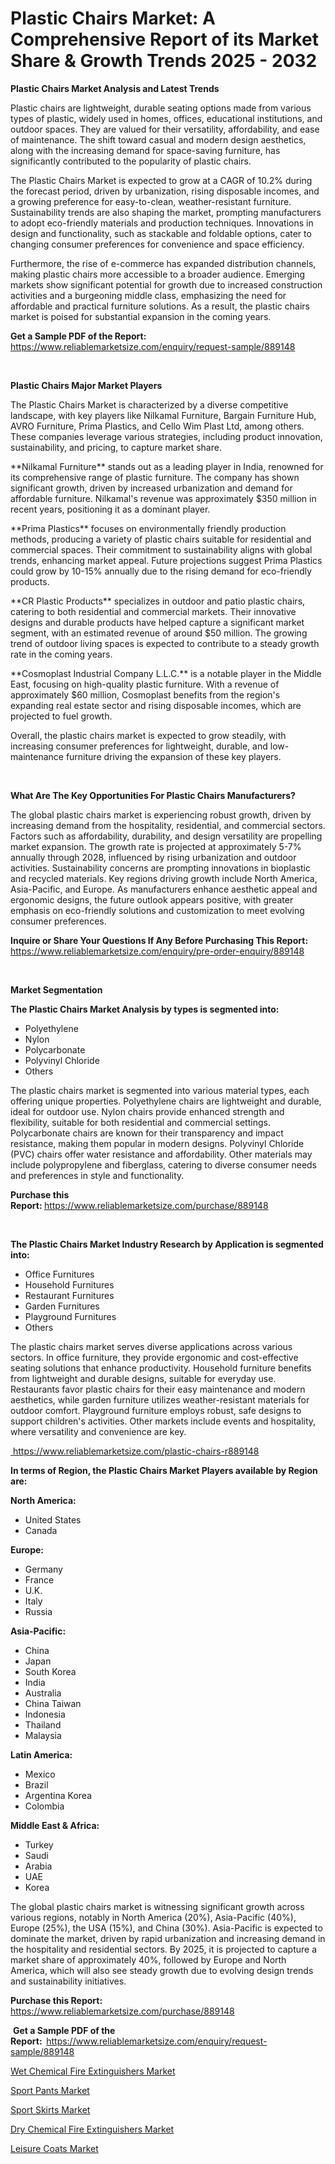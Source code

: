 <p><h1>Plastic Chairs Market: A Comprehensive Report of its Market Share & Growth Trends 2025 - 2032</h1></p><p><strong>Plastic Chairs Market Analysis and Latest Trends</strong></p>
<p><p>Plastic chairs are lightweight, durable seating options made from various types of plastic, widely used in homes, offices, educational institutions, and outdoor spaces. They are valued for their versatility, affordability, and ease of maintenance. The shift toward casual and modern design aesthetics, along with the increasing demand for space-saving furniture, has significantly contributed to the popularity of plastic chairs.</p><p>The Plastic Chairs Market is expected to grow at a CAGR of 10.2% during the forecast period, driven by urbanization, rising disposable incomes, and a growing preference for easy-to-clean, weather-resistant furniture. Sustainability trends are also shaping the market, prompting manufacturers to adopt eco-friendly materials and production techniques. Innovations in design and functionality, such as stackable and foldable options, cater to changing consumer preferences for convenience and space efficiency.</p><p>Furthermore, the rise of e-commerce has expanded distribution channels, making plastic chairs more accessible to a broader audience. Emerging markets show significant potential for growth due to increased construction activities and a burgeoning middle class, emphasizing the need for affordable and practical furniture solutions. As a result, the plastic chairs market is poised for substantial expansion in the coming years.</p></p>
<p><strong>Get a Sample PDF of the Report:&nbsp;</strong> <a href="https://www.reliablemarketsize.com/enquiry/request-sample/889148?utm_campaign=2130&utm_medium=2&utm_source=Github&utm_content=ia&utm_term=04042025&utm_id=plastic-chairs">https://www.reliablemarketsize.com/enquiry/request-sample/889148</a></p>
<p>&nbsp;</p>
<p><strong>Plastic Chairs Major Market Players</strong></p>
<p><p>The Plastic Chairs Market is characterized by a diverse competitive landscape, with key players like Nilkamal Furniture, Bargain Furniture Hub, AVRO Furniture, Prima Plastics, and Cello Wim Plast Ltd, among others. These companies leverage various strategies, including product innovation, sustainability, and pricing, to capture market share.</p><p>**Nilkamal Furniture** stands out as a leading player in India, renowned for its comprehensive range of plastic furniture. The company has shown significant growth, driven by increased urbanization and demand for affordable furniture. Nilkamal's revenue was approximately $350 million in recent years, positioning it as a dominant player.</p><p>**Prima Plastics** focuses on environmentally friendly production methods, producing a variety of plastic chairs suitable for residential and commercial spaces. Their commitment to sustainability aligns with global trends, enhancing market appeal. Future projections suggest Prima Plastics could grow by 10-15% annually due to the rising demand for eco-friendly products.</p><p>**CR Plastic Products** specializes in outdoor and patio plastic chairs, catering to both residential and commercial markets. Their innovative designs and durable products have helped capture a significant market segment, with an estimated revenue of around $50 million. The growing trend of outdoor living spaces is expected to contribute to a steady growth rate in the coming years.</p><p>**Cosmoplast Industrial Company L.L.C.** is a notable player in the Middle East, focusing on high-quality plastic furniture. With a revenue of approximately $60 million, Cosmoplast benefits from the region's expanding real estate sector and rising disposable incomes, which are projected to fuel growth.</p><p>Overall, the plastic chairs market is expected to grow steadily, with increasing consumer preferences for lightweight, durable, and low-maintenance furniture driving the expansion of these key players.</p></p>
<p>&nbsp;</p>
<p><strong>What Are The Key Opportunities For Plastic Chairs Manufacturers?</strong></p>
<p><p>The global plastic chairs market is experiencing robust growth, driven by increasing demand from the hospitality, residential, and commercial sectors. Factors such as affordability, durability, and design versatility are propelling market expansion. The growth rate is projected at approximately 5-7% annually through 2028, influenced by rising urbanization and outdoor activities. Sustainability concerns are prompting innovations in bioplastic and recycled materials. Key regions driving growth include North America, Asia-Pacific, and Europe. As manufacturers enhance aesthetic appeal and ergonomic designs, the future outlook appears positive, with greater emphasis on eco-friendly solutions and customization to meet evolving consumer preferences.</p></p>
<p><strong>Inquire or Share Your Questions If Any Before Purchasing This Report:</strong> <a href="https://www.reliablemarketsize.com/enquiry/pre-order-enquiry/889148?utm_campaign=2130&utm_medium=2&utm_source=Github&utm_content=ia&utm_term=04042025&utm_id=plastic-chairs">https://www.reliablemarketsize.com/enquiry/pre-order-enquiry/889148</a></p>
<p>&nbsp;</p>
<p><strong>Market Segmentation</strong></p>
<p><strong>The Plastic Chairs Market Analysis by types is segmented into:</strong></p>
<p><ul><li>Polyethylene</li><li>Nylon</li><li>Polycarbonate</li><li>Polyvinyl Chloride</li><li>Others</li></ul></p>
<p><p>The plastic chairs market is segmented into various material types, each offering unique properties. Polyethylene chairs are lightweight and durable, ideal for outdoor use. Nylon chairs provide enhanced strength and flexibility, suitable for both residential and commercial settings. Polycarbonate chairs are known for their transparency and impact resistance, making them popular in modern designs. Polyvinyl Chloride (PVC) chairs offer water resistance and affordability. Other materials may include polypropylene and fiberglass, catering to diverse consumer needs and preferences in style and functionality.</p></p>
<p><strong>Purchase this Report:&nbsp;</strong><a href="https://www.reliablemarketsize.com/purchase/889148?utm_campaign=2130&utm_medium=2&utm_source=Github&utm_content=ia&utm_term=04042025&utm_id=plastic-chairs">https://www.reliablemarketsize.com/purchase/889148</a></p>
<p>&nbsp;</p>
<p><strong>The Plastic Chairs Market Industry Research by Application is segmented into:</strong></p>
<p><ul><li>Office Furnitures</li><li>Household Furnitures</li><li>Restaurant Furnitures</li><li>Garden Furnitures</li><li>Playground Furnitures</li><li>Others</li></ul></p>
<p><p>The plastic chairs market serves diverse applications across various sectors. In office furniture, they provide ergonomic and cost-effective seating solutions that enhance productivity. Household furniture benefits from lightweight and durable designs, suitable for everyday use. Restaurants favor plastic chairs for their easy maintenance and modern aesthetics, while garden furniture utilizes weather-resistant materials for outdoor comfort. Playground furniture employs robust, safe designs to support children's activities. Other markets include events and hospitality, where versatility and convenience are key.</p></p>
<p><a href="https://www.reliablemarketsize.com/plastic-chairs-r889148?utm_campaign=2130&utm_medium=2&utm_source=Github&utm_content=ia&utm_term=04042025&utm_id=plastic-chairs">&nbsp;https://www.reliablemarketsize.com/plastic-chairs-r889148</a></p>
<p><strong>In terms of Region, the Plastic Chairs Market Players available by Region are:</strong></p>
<p>
    <p> <strong> North America: </strong>
        <ul>
            <li>United States</li>
            <li>Canada</li>
        </ul>
        </p> 
    <p> <strong> Europe: </strong>
        <ul>
            <li>Germany</li>
            <li>France</li>
            <li>U.K.</li>
            <li>Italy</li>
            <li>Russia</li>
        </ul>
        </p> 
    <p> <strong> Asia-Pacific: </strong>
        <ul>
            <li>China</li>
            <li>Japan</li>
            <li>South Korea</li>
            <li>India</li>
            <li>Australia</li>
            <li>China Taiwan</li>
            <li>Indonesia</li>
            <li>Thailand</li>
            <li>Malaysia</li>
        </ul>
        </p> 
    <p> <strong> Latin America: </strong>
        <ul>
            <li>Mexico</li>
            <li>Brazil</li>
            <li>Argentina Korea</li>
            <li>Colombia</li>
        </ul>
        </p> 
    <p> <strong> Middle East & Africa: </strong>
        <ul>
            <li>Turkey</li>
            <li>Saudi</li>
            <li>Arabia</li>
            <li>UAE</li>
            <li>Korea</li>
        </ul>
    </p>
    </p>
<p><p>The global plastic chairs market is witnessing significant growth across various regions, notably in North America (20%), Asia-Pacific (40%), Europe (25%), the USA (15%), and China (30%). Asia-Pacific is expected to dominate the market, driven by rapid urbanization and increasing demand in the hospitality and residential sectors. By 2025, it is projected to capture a market share of approximately 40%, followed by Europe and North America, which will also see steady growth due to evolving design trends and sustainability initiatives.</p></p>
<p><strong>Purchase this Report: </strong><a href="https://www.reliablemarketsize.com/purchase/889148?utm_campaign=2130&utm_medium=2&utm_source=Github&utm_content=ia&utm_term=04042025&utm_id=plastic-chairs">https://www.reliablemarketsize.com/purchase/889148</a></p>
<p>&nbsp;<strong>Get a Sample PDF of the Report:&nbsp;&nbsp;</strong><a href="https://www.reliablemarketsize.com/enquiry/request-sample/889148?utm_campaign=2130&utm_medium=2&utm_source=Github&utm_content=ia&utm_term=04042025&utm_id=plastic-chairs">https://www.reliablemarketsize.com/enquiry/request-sample/889148</a></p>
<p><strong></strong></p>
<p><p><a href="https://github.com/asoauoldag3n/Market-Research-Report-List-1/blob/main/wet-chemical-fire-extinguishers-market.md?utm_campaign=2130&utm_medium=2&utm_source=Github&utm_content=ia&utm_term=04042025&utm_id=plastic-chairs">Wet Chemical Fire Extinguishers Market</a></p><p><a href="https://github.com/careymartta6/Market-Research-Report-List-1/blob/main/sport-pants-market.md?utm_campaign=2130&utm_medium=2&utm_source=Github&utm_content=ia&utm_term=04042025&utm_id=plastic-chairs">Sport Pants Market</a></p><p><a href="https://github.com/baraohinze3x/Market-Research-Report-List-1/blob/main/sport-skirts-market.md?utm_campaign=2130&utm_medium=2&utm_source=Github&utm_content=ia&utm_term=04042025&utm_id=plastic-chairs">Sport Skirts Market</a></p><p><a href="https://github.com/casalalimo40/Market-Research-Report-List-1/blob/main/dry-chemical-fire-extinguishers-market.md?utm_campaign=2130&utm_medium=2&utm_source=Github&utm_content=ia&utm_term=04042025&utm_id=plastic-chairs">Dry Chemical Fire Extinguishers Market</a></p><p><a href="https://github.com/santosh758595/Market-Research-Report-List-7/blob/main/leisure-coats-market.md?utm_campaign=2130&utm_medium=2&utm_source=Github&utm_content=ia&utm_term=04042025&utm_id=plastic-chairs">Leisure Coats Market</a></p></p>